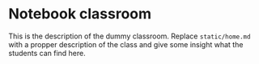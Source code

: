 # Notebook classroom

This is the description of the dummy classroom. Replace `static/home.md` with
a propper description of the class and give some insight what the students can
find here.